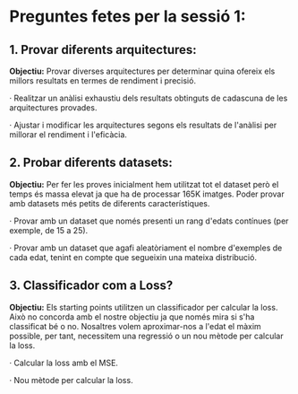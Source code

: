 # Preguntes fetes per la sessió 1:

## 1. Provar diferents arquitectures:

**Objectiu:** Provar diverses arquitectures per determinar quina ofereix els millors resultats en termes de rendiment i precisió.

· Realitzar un anàlisi exhaustiu dels resultats obtinguts de cadascuna de les arquitectures provades.

· Ajustar i modificar les arquitectures segons els resultats de l'anàlisi per millorar el rendiment i l'eficàcia.

## 2. Probar diferents datasets:

**Objectiu:** Per fer les proves inicialment hem utilitzat tot el dataset però el temps és massa elevat ja que ha de processar 165K imatges. Poder provar amb datasets més petits de diferents característiques.

· Provar amb un dataset que només presenti un rang d'edats contínues (per exemple, de 15 a 25).

· Provar amb un dataset que agafi aleatòriament el nombre d'exemples de cada edat, tenint en compte que segueixin una mateixa distribució.

## 3. Classificador com a Loss?

**Objectiu:** Els starting points utilitzen un classificador per calcular la loss. Això no concorda amb el nostre objectiu ja que només mira si s'ha classificat bé o no. Nosaltres volem aproximar-nos a l'edat el màxim possible, per tant, necessitem una regressió o un nou mètode per calcular la loss.

· Calcular la loss amb el MSE.

· Nou mètode per calcular la loss.






